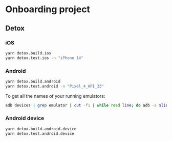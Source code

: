 # Onboarding project

## Detox

### iOS

```sh
yarn detox.build.ios
yarn detox.test.ios -n "iPhone 14"
```

### Android

```sh
yarn detox.build.android
yarn detox.test.android -n "Pixel_4_API_33"
```

To get all the names of your running emulators:

```sh
adb devices | grep emulator | cut -f1 | while read line; do adb -s $line emu avd name | head -n 1; done
```

### Android device

```sh
yarn detox.build.android.device
yarn detox.test.android.device
```
